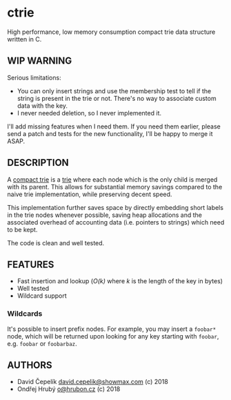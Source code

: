 # ctrie

High performance, low memory consumption compact trie data structure written in C. 

## WIP WARNING

Serious limitations:

 - You can only insert strings and use the membership test to tell if the string
   is present in the trie or not. There's no way to associate custom data with
   the key.
 - I never needed deletion, so I never implemented it.

I'll add missing features when I need them. If you need them earlier, please send
a patch and tests for the new functionality, I'll be happy to merge it ASAP.

## DESCRIPTION

A [compact trie](https://en.wikipedia.org/wiki/Radix_tree) is a
[trie](https://en.wikipedia.org/wiki/Trie) where each node which is the only
child is merged with its parent. This allows for substantial memory savings
compared to the naive trie implementation, while preserving decent speed.

This implementation further saves space by directly embedding short labels in
the trie nodes whenever possible, saving heap allocations and the associated
overhead of accounting data (i.e. pointers to strings) which need to be kept.

The code is clean and well tested.

## FEATURES

 - Fast insertion and lookup (*O(k)* where *k* is the length of the key in bytes)
 - Well tested
 - Wildcard support

### Wildcards

It's possible to insert prefix nodes. For example, you may insert a `foobar*`
node, which will be returned upon looking for any key starting with `foobar`,
e.g. `foobar` or `foobarbaz`.

## AUTHORS

 - David Čepelík <david.cepelik@showmax.com> (c) 2018
 - Ondřej Hrubý <o@hrubon.cz> (c) 2018
